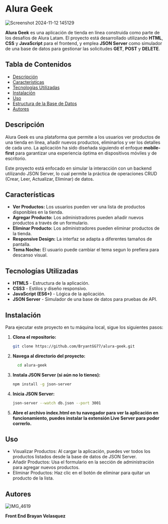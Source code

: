 # Alura Geek

![Screenshot 2024-11-12 145129](https://github.com/user-attachments/assets/ef42cdef-4f50-4e24-a9ba-ef28c3d060d9)


**Alura Geek** es una aplicación de tienda en línea construida como parte de los desafíos de Alura Latam. El proyecto está desarrollado utilizando **HTML**, **CSS** y **JavaScript** para el frontend, y emplea **JSON Server** como simulador de una base de datos para gestionar las solicitudes **GET**, **POST** y **DELETE**.

## Tabla de Contenidos
- [Descripción](#descripción)
- [Características](#características)
- [Tecnologías Utilizadas](#tecnologías-utilizadas)
- [Instalación](#instalación)
- [Uso](#uso)
- [Estructura de la Base de Datos](#estructura-de-la-base-de-datos)
- [Autores](#autores)

## Descripción

Alura Geek es una plataforma que permite a los usuarios ver productos de una tienda en línea, añadir nuevos productos, eliminarlos y ver los detalles de cada uno. La aplicación ha sido diseñada siguiendo el enfoque **mobile-first** para garantizar una experiencia óptima en dispositivos móviles y de escritorio.

Este proyecto está enfocado en simular la interacción con un backend utilizando JSON Server, lo cual permite la práctica de operaciones CRUD (Crear, Leer, Actualizar, Eliminar) de datos.

## Características

- **Ver Productos:** Los usuarios pueden ver una lista de productos disponibles en la tienda.
- **Agregar Producto:** Los administradores pueden añadir nuevos productos a través de un formulario.
- **Eliminar Producto:** Los administradores pueden eliminar productos de la tienda.
- **Responsive Design:** La interfaz se adapta a diferentes tamaños de pantalla.
- **Tema Noche:** El usuario puede cambiar el tema segun lo prefiera para descanso visual.

## Tecnologías Utilizadas

- **HTML5** - Estructura de la aplicación.
- **CSS3** - Estilos y diseño responsivo.
- **JavaScript (ES6+)** - Lógica de la aplicación.
- **JSON Server** - Simulador de una base de datos para pruebas de API.

## Instalación

Para ejecutar este proyecto en tu máquina local, sigue los siguientes pasos:

1. **Clona el repositorio:**
   ```bash
   git clone https://github.com/BryantGG77/alura-geek.git

2. **Navega al directorio del proyecto:**
   ```bash
     cd alura-geek
4. **Instala JSON Server (si aún no lo tienes):**
   ```bash
   npm install -g json-server
6. **Inicia JSON Server:**
   ```bash
   json-server --watch db.json --port 3001
8. **Abre el archivo index.html en tu navegador para ver la aplicación en funcionamiento, puedes instalar la extensión Live Server para poder correrlo.**

## Uso

- Visualizar Productos: Al cargar la aplicación, puedes ver todos los productos listados desde la base de datos de JSON Server.
- Añadir Productos: Usa el formulario en la sección de administración para agregar nuevos productos.
- Eliminar Productos: Haz clic en el botón de eliminar para quitar un producto de la lista.

## Autores

![IMG_4619](https://github.com/user-attachments/assets/8954c95b-6190-4c86-a295-668aad09fa89)


**Front End Brayan Velasquez**
  
